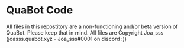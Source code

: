 # QuaBot Code
All files in this repostitory are a non-functioning and/or beta version of QuaBot. Please keep that in mind.
All files are Copyright Joa_sss (joasss.quabot.xyz - Joa_sss#0001 on discord :))